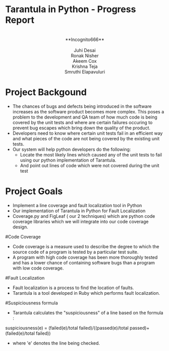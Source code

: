 # Tarantula in Python - Progress Report
<center>
<br/>**Incognito666**<br/>
<br/> Juhi Desai <br/> Ronak Nisher
<br/>  Akeem Cox <br/> Krishna Teja<br/>
Smruthi Elapavuluri
</center>

# Project Backgound
- The chances of bugs and defects being introduced in the software increases as the software product becomes more complex. This poses a problem to the development and QA team of how much code is being covered by the unit tests and where are certain failures occuring to prevent bug escapes which bring down the quality of the product.
- Developers need to know where certain unit tests fail in an efficient way and what pieces of the code are not being covered by the existing unit tests.
- Our system will help python developers do the following:
     * Locate the most likely lines which caused any of the unit tests to fail using our python implementation of Tarantula.
     * And point out lines of code which were not covered during the unit test

# Project Goals
- Implement a line coverage and fault localization tool in Python
- Our implementation of Tarantula in Python for Fault Localization
- Coverage.py and FigLeaf ( our 2 techniques) which are python code coverage libraries which we will integrate into our code coverage design.

#Code Coverage
- Code coverage is a measure used to describe the degree to which the source code of a program is tested by a particular test suite.
- A program with high code coverage has been more thoroughly tested and has a lower chance of containing software bugs than a program with low code coverage.

#Fault Localization
- Fault localization is a process to find the location of faults.
- Tarantula is a tool developed in Ruby which performs fault localization.

#Suspiciousness formula
- Tarantula calculates the "suspiciousness" of a line based on the formula :

suspiciousness(e) = (failed(e)/total failed)/((passed(e)/total passed)+(failed(e)/total failed))

- where 'e' denotes the line being checked.
